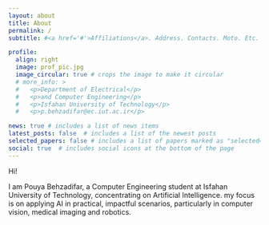 ```yaml
---
layout: about
title: About
permalink: /
subtitle: #<a href='#'>Affiliations</a>. Address. Contacts. Moto. Etc.

profile:
  align: right
  image: prof_pic.jpg
  image_circular: true # crops the image to make it circular
  # more_info: >
  #   <p>Department of Electrical</p>
  #   <p>and Computer Engineering</p>
  #   <p>Isfahan University of Technology</p> 
  #   <p>p.behzadifar@ec.iut.ac.ir</p>

news: true # includes a list of news items
latest_posts: false  # includes a list of the newest posts
selected_papers: false # includes a list of papers marked as "selected={true}"
social: true  # includes social icons at the bottom of the page
---
```



Hi!

I am Pouya Behzadifar, a Computer Engineering student at Isfahan University of Technology, concentrating on Artificial Intelligence. my focus is on applying AI in practical, impactful scenarios, particularly in computer vision, medical imaging and robotics. 


